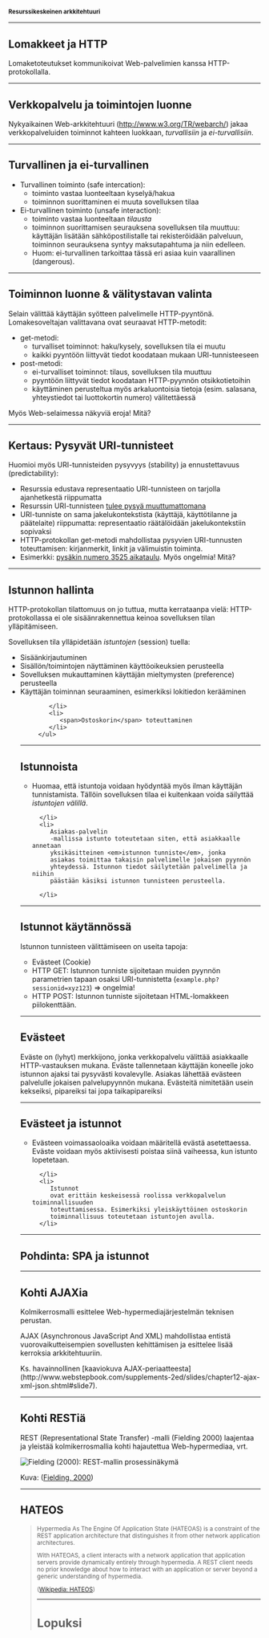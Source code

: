 <h1 style="font-size: smaller;">Resurssikeskeinen arkkitehtuuri</h1>

---
## Lomakkeet ja HTTP    
<p>Lomaketoteutukset kommunikoivat Web-palvelimien kanssa HTTP-protokollalla.</p>

---

## Verkkopalvelu ja toimintojen luonne
   <p>Nykyaikainen Web-arkkitehtuuri (<a href="http://www.w3.org/TR/webarch/"><span>http://www.w3.org/TR/webarch/</span></a>) jakaa verkkopalveluiden toiminnot kahteen luokkaan, <dfn>turvallisiin</dfn> ja <dfn>ei-turvallisiin</dfn>.
   </p>

---


## Turvallinen ja ei-turvallinen

   <ul>
      <li><span>Turvallinen toiminto</span> (safe intercation):
         <ul>
            <li>toiminto vastaa luonteeltaan <span>kyselyä/hakua</span></li>
            <li>toiminnon suorittaminen ei muuta sovelluksen tilaa </li>
         </ul>
      </li>
      <li><span>Ei-turvallinen toiminto</span> (unsafe interaction):
         <ul>
            <li>toiminto vastaa luonteeltaan <em>tilausta</em></li>
            <li>toiminnon suorittamisen seurauksena sovelluksen tila muuttuu: käyttäjän lisätään sähköpostilistalle tai rekisteröidään palveluun,
               toiminnon seurauksena syntyy maksutapahtuma ja niin edelleen.
            </li>
            <li>Huom: ei-turvallinen tarkoittaa tässä eri asiaa kuin vaarallinen (dangerous).</li>
         </ul>
      </li>
   </ul>

---

## Toiminnon luonne &amp; välitystavan valinta

   <p>Selain välittää käyttäjän syötteen palvelimelle HTTP-pyyntönä. Lomakesoveltajan valittavana ovat seuraavat HTTP-metodit:
   </p>
   <ul>
      <li><span>get</span>-metodi:
         <ul>
            <li>turvalliset toiminnot: haku/kysely, sovelluksen tila ei muutu </li>
            <li>kaikki pyyntöön liittyvät tiedot koodataan mukaan URI-tunnisteeseen </li>
         </ul>
      </li>
      <li><span>post</span>-metodi:
         <ul>
            <li>ei-turvalliset toiminnot: tilaus, sovelluksen tila muuttuu </li>
            <li>pyyntöön liittyvät tiedot koodataan HTTP-pyynnön otsikkotietoihin </li>
            <li>käyttäminen perusteltua myös arkaluontoisia tietoja (esim. salasana, yhteystiedot tai luottokortin numero) välitettäessä  </li>
         </ul>
      </li>
   </ul>
   <p>Myös Web-selaimessa näkyviä eroja! Mitä?</p>

---

## Kertaus: Pysyvät URI-tunnisteet

   <p>Huomioi myös URI-tunnisteiden <span>pysyvyys</span> (stability) ja <span>ennustettavuus</span> (predictability):</p>
      <ul>
          <li>Resurssia edustava representaatio URI-tunnisteen on tarjolla ajanhetkestä riippumatta </li>
          <li>Resurssin URI-tunnisteen <a href="http://www.w3.org/Provider/Style/URI">tulee pysyä muuttumattomana</a></li>
          <li>URI-tunniste on sama jakelukontekstista (käyttäjä, käyttötilanne ja päätelaite) riippumatta: representaatio
         räätälöidään jakelukontekstiin sopivaksi</li>
      <li><span><span>HTTP-protokollan </span></span><span><span>get</span></span>-metodi mahdollistaa pysyvien URI-tunnusten toteuttamisen:
         kirjanmerkit, linkit ja välimuistin toiminta.</li>
      <li>Esimerkki: <a href="http://aikataulut.tampere.fi/?key=3525&amp;stop=3525">pysäkin numero 3525 aikataulu</a>. Myös ongelmia! Mitä?</li>
   </ul>

---

## Istunnon hallinta

HTTP-protokollan
tilattomuus on jo tuttua, mutta kerrataanpa vielä:
HTTP-protokollassa ei ole sisäänrakennettua keinoa sovelluksen
tilan ylläpitämiseen.

Sovelluksen tila ylläpidetään <dfn>istuntojen</dfn> (session)
tuella:
         <ul>
            <li>
               Sisäänkirjautuminen
            </li>
            <li>
               Sisällön/toimintojen
               näyttäminen käyttöoikeuksien perusteella
            </li>
            <li>
               Sovelluksen
               <span>mukauttaminen</span> käyttäjän mieltymysten
               (preference) perusteella
            </li>
            <li>
               Käyttäjän
               <span>toiminnan seuraaminen</span>, esimerkiksi
               lokitiedon kerääminen

            </li>
            <li>
               <span>Ostoskorin</span> toteuttaminen
            </li>
         </ul>

   ---

   ## Istunnoista

   <ul>
      <li>
         Huomaa, että
         istuntoja voidaan hyödyntää myös ilman käyttäjän tunnistamista.
         Tällöin sovelluksen tilaa ei kuitenkaan voida säilyttää
         <em>istuntojen välillä</em>.

      </li>
      <li>
         Asiakas-palvelin
         -mallissa istunto toteutetaan siten, että asiakkaalle annetaan
         yksikäsitteinen <em>istunnon tunniste</em>, jonka
         asiakas toimittaa takaisin palvelimelle jokaisen pyynnön
         yhteydessä. Istunnon tiedot säilytetään palvelimella ja niihin
         päästään käsiksi istunnon tunnisteen perusteella.

      </li>
   </ul>

---

## Istunnot käytännössä

Istunnon tunnisteen välittämiseen on useita tapoja:

<ul>
    <li><span>Evästeet</span> (Cookie)</li>
    <li>
       <span>HTTP GET:</span> Istunnon tunniste sijoitetaan muiden pyynnön
       parametrien tapaan osaksi URI-tunnistetta (<code>example.php?sessionid=xyz123</code>) =&gt;
       ongelmia!
    </li>
    <li>
       <span>HTTP POST:</span> Istunnon tunniste sijoitetaan HTML-lomakkeen
       piilokenttään.
    </li>
</ul>

---

## Evästeet

Eväste on (lyhyt) merkkijono, jonka
verkkopalvelu välittää asiakkaalle HTTP-vastauksen mukana. Eväste
tallennetaan käyttäjän koneelle joko istunnon ajaksi tai pysyvästi
kovalevylle. Asiakas lähettää evästeen palvelulle jokaisen
palvelupyynnön mukana. Evästeitä nimitetään usein kekseiksi,
pipareiksi tai jopa taikapipareiksi

---

## Evästeet ja istunnot

   <ul>
      <li>
         Evästeen voimassaoloaika voidaan määritellä evästä asetettaessa. Eväste
         voidaan myös aktiivisesti poistaa siinä vaiheessa, kun istunto
         lopetetaan.

      </li>
      <li>
         Istunnot
         ovat erittäin keskeisessä roolissa verkkopalvelun toiminnallisuuden
         toteuttamisessa. Esimerkiksi yleiskäyttöinen ostoskorin
         toiminnallisuus toteutetaan istuntojen avulla.
      </li>
   </ul>

---

## Pohdinta: SPA ja istunnot

---

## Kohti AJAXia

<p>Kolmikerrosmalli esittelee Web-hypermediajärjestelmän teknisen perustan.</p>
<p>AJAX (Asynchronous JavaScript And XML) mahdollistaa entistä vuorovaikutteisempien sovellusten kehittämisen ja esittelee lisää kerroksia arkkitehtuuriin.</p>
<p>
  Ks. havainnollinen [kaaviokuva AJAX-periaatteesta](http://www.webstepbook.com/supplements-2ed/slides/chapter12-ajax-xml-json.shtml#slide7).
</p>


---

## Kohti RESTiä

<p>REST (Representational State Transfer) -malli (Fielding 2000) laajentaa ja yleistää kolmikerrosmallia kohti hajautettua Web-hypermediaa, vrt.
    </p>
<p><img src="https://www.ics.uci.edu/~fielding/pubs/dissertation/rest_process_view.gif" alt="Fielding (2000): REST-mallin prosessinäkymä"/></p>

Kuva: ([Fielding, 2000](https://www.ics.uci.edu/~fielding/pubs/dissertation/rest_arch_style.htm))

---

## HATEOS

<blockquote style="font-size: smaller;"><p>Hypermedia As The Engine Of Application State (HATEOAS) is a constraint of the REST application architecture that distinguishes it from other network application architectures.</p>

<p>With HATEOAS, a client interacts with a network application that application servers provide dynamically entirely through hypermedia. A REST client needs no prior knowledge about how to interact with an application or server beyond a generic understanding of hypermedia.</p>

([Wikipedia: HATEOS](https://en.wikipedia.org/w/index.php?title=HATEOAS&oldid=812361783))

---

# Lopuksi
